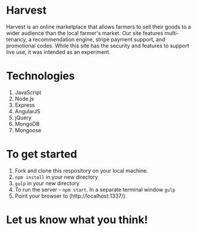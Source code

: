 # Harvest

Harvest is an online marketplace that allows farmers to sell their goods to a wider audience than the local farmer's market. Our site features multi-tenancy, a recommendation engine, stripe payment support, and promotional codes. While this site has the security and features to support live use, it was intended as an experiment.

# Technologies
1. JavaScript
2. Node.js
3. Express
4. AngularJS
5. jQuery
6. MongoDB
7. Mongoose

# To get started

1. Fork and clone this respository on your local machine.
2. ```npm install``` in your new directory
3. ```gulp``` in your new directory
4. To run the server - ```npm start```. In a separate terminal window ```gulp```
5. Point your browser to (http://localhost:1337/).

# Let us know what you think!
